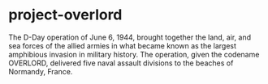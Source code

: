 # project-overlord
The D-Day operation of June 6, 1944, brought together the land, air, and sea forces of the allied armies in what became known as the largest amphibious invasion in military history. The operation, given the codename OVERLORD, delivered five naval assault divisions to the beaches of Normandy, France.
